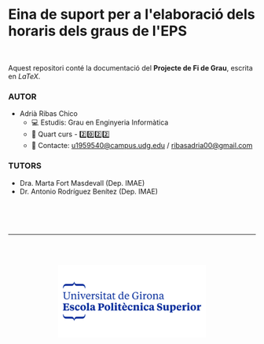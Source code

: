 # Eina de suport per a l'elaboració dels horaris dels graus de l'EPS
<br>

Aquest repositori conté la documentació del **Projecte de Fi de Grau**, escrita en *LaTeX*.

### AUTOR
- Adrià Ribas Chico
  - :computer: Estudis: Grau en Enginyeria Informàtica
  - :calendar: Quart curs - :two::zero::two::two:
  - :incoming_envelope: Contacte: u1959540@campus.udg.edu / ribasadria00@gmail.com
  

### TUTORS
- Dra. Marta Fort Masdevall (Dep. IMAE)
- Dr. Antonio Rodríguez Benítez (Dep. IMAE)

<br><br><br>

---

<br><br>

<p align="center"><img src="/assets/logos/EPS_color.jpg" alt="UdGEPS" width="300"/>

<br><br>
 
